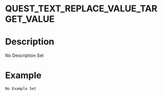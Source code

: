 # QUEST_TEXT_REPLACE_VALUE_TARGET_VALUE
# Description
No Description Set
# Example
```No Example Set```
